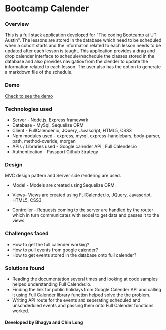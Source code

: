 # Bootcamp Calender

### Overview
This is a full stack application developed for "The coding Bootcamp at UT Austin". The lessons are stored in the database which need to be scheduled when a cohort starts and the information related to each lesson needs to be updated after each lesson is taught. This application provides a drag and drop calender interface to schedule/reschedule the classes stored in the database and also provides navigation from the clender to update the information related to each lesson. The user also has the option to generate a markdown file of the schedule. 

### Demo
[Check to see the demo]()

### Technologies used
* Server - Node.js, Express framework
* Database - MySql, Sequelize ORM
* Client - FullCalender.io, JQuery, Javascript, HTML5, CSS3
* Npm modules used - express, mysql, express-handlebars, body-parser, path, method-overide, morgan
* APIs / Libraries used - Google calender API , Full Calender.io
* Authentication - Passport Github Strategy

### Design
MVC design pattern and Server side rendering are used. 

* Model - Models are created using Sequelize ORM.

* Views- Views are created using FullCalender.io, JQuery, Javascript, HTML5, CSS3

* Controller - Requests coming to the server are handled by the router which in turn communicates with model to get data and passes it to the views. 

### Challenges faced

* How to get the full calender working?
* How to pull events from google calender?
* How to get events stored in the database onto full calender?

### Solutions found

* Reading the documentation several times and looking at code samples helped understanding Full Calender.io.
* Finding the link for public holidays from Google Calender API and calling it using Full Calender library function helped solve the the problem.
* Writing API route for the events and seperating scheduled and unschdeduled events and passing them onto Full Calender functions worked.


#### Developed by Bhagya and Chin Long